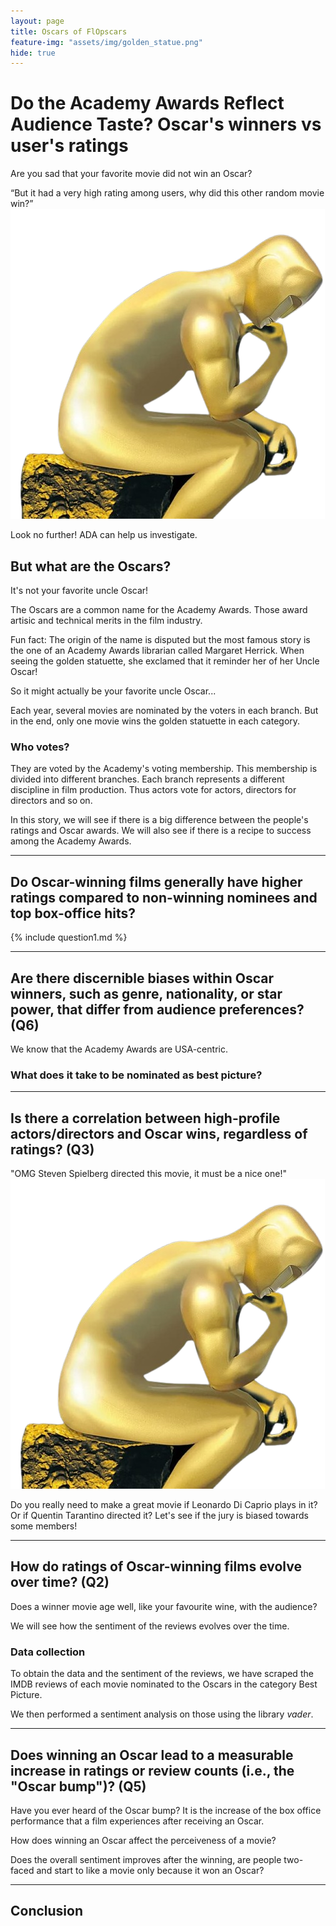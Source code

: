 ```yaml
---
layout: page
title: Oscars of FlOpscars
feature-img: "assets/img/golden_statue.png"
hide: true
---
```


# Do the Academy Awards Reflect Audience Taste? Oscar's winners vs user's ratings

Are you sad that your favorite movie did not win an Oscar? 

<div class="quote-container">
    <div class="quote-bubble">
        “But it had a very high rating among users, why did this other random movie win?”
        <div class="quote-tail"></div>
    </div>
    <img src="assets/img/person.png" alt="Person saying the quote" class="quote-image">
</div>


Look no further! ADA can help us investigate. 

## But what are the Oscars?
It's not your favorite uncle Oscar!

The Oscars are a common name for the Academy Awards. Those award artisic and technical merits in the film industry. 

Fun fact: The origin of the name is disputed but the most famous story is the one of an Academy Awards librarian called Margaret Herrick. When seeing the golden statuette, she exclamed that it reminder her of her Uncle Oscar! 

So it might actually be your favorite uncle Oscar...

Each year, several movies are nominated by the voters in each branch. But in the end, only one movie wins the golden statuette in each category.

### Who votes?
They are voted by the Academy's voting membership. This membership is divided into different branches. Each branch represents a different discipline in film production. Thus actors vote for actors, directors for directors and so on. 

<!--Maybe cite an award ceremony where nobody understood why a movie won and say that ADA can help us investigate → Nomadland (imo (soph) il était nul), maybe also cite some nominated movies that were not liked (like Once upon a time in Hollywood or why The Grand Budapest Hotel didn’t win in 2015 or like why Barbie didn’t win against Oppenheimer)

Explain what the Academy awards are, fun fact about uncle oscar

Explain nominees vs winners
-->


In this story, we will see if there is a big difference between the people's ratings and Oscar awards. We will also see if there is a recipe to success among the Academy Awards.

* * *

## Do Oscar-winning films generally have higher ratings compared to non-winning nominees and top box-office hits?

<div>
  {% include question1.md %}
</div>

* * *

## Are there discernible biases within Oscar winners, such as genre, nationality, or star power, that differ from audience preferences? (Q6)

We know that the Academy Awards are USA-centric. 

### What does it take to be nominated as best picture?

* * *

## Is there a correlation between high-profile actors/directors and Oscar wins, regardless of ratings? (Q3)

<div class="quote-container">
    <div class="quote-bubble">
        "OMG Steven Spielberg directed this movie, it must be a nice one!"
        <div class="quote-tail"></div>
    </div>
    <img src="assets/img/person.png" alt="Person saying the quote" class="quote-image">
</div>


Do you really need to make a great movie if Leonardo Di Caprio plays in it? Or if Quentin Tarantino directed it? Let's see if the jury is biased towards some members!


* * *


## How do ratings of Oscar-winning films evolve over time? (Q2)

Does a winner movie age well, like your favourite wine, with the audience?

We will see how the sentiment of the reviews evolves over the time.

### Data collection

To obtain the data and the sentiment of the reviews, we have scraped the IMDB reviews of each movie nominated to the Oscars in the category Best Picture. 

We then performed a sentiment analysis on those using the library *vader*. 

* * *

## Does winning an Oscar lead to a measurable increase in ratings or review counts (i.e., the "Oscar bump")? (Q5)

Have you ever heard of the Oscar bump? It is the increase of the box office performance that a film experiences after receiving an Oscar. 

How does winning an Oscar affect the perceiveness of a movie?

Does the overall sentiment improves after the winning, are people two-faced and start to like a movie only because it won an Oscar?



* * *

## Conclusion


